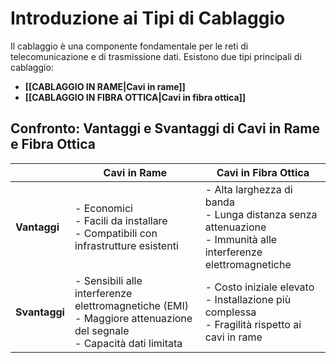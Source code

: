 # Introduzione ai Tipi di Cablaggio

Il cablaggio è una componente fondamentale per le reti di telecomunicazione e di trasmissione dati. Esistono due tipi principali di cablaggio:

- **[[CABLAGGIO IN RAME|Cavi in rame]]**
- **[[CABLAGGIO IN FIBRA OTTICA|Cavi in fibra ottica]]**
## Confronto: Vantaggi e Svantaggi di Cavi in Rame e Fibra Ottica

|               | **Cavi in Rame**                                                                                                         | **Cavi in Fibra Ottica**                                                                                           |
| ------------- | ------------------------------------------------------------------------------------------------------------------------ | ------------------------------------------------------------------------------------------------------------------ |
| **Vantaggi**  | - Economici<br>- Facili da installare<br>- Compatibili con infrastrutture esistenti                                      | - Alta larghezza di banda<br>- Lunga distanza senza attenuazione<br>- Immunità alle interferenze elettromagnetiche |
| **Svantaggi** | - Sensibili alle interferenze elettromagnetiche (EMI)<br>- Maggiore attenuazione del segnale<br>- Capacità dati limitata | - Costo iniziale elevato<br>- Installazione più complessa<br>- Fragilità rispetto ai cavi in rame                  |
